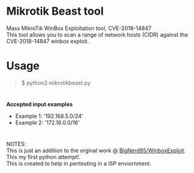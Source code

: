                                                           
                                                               
# Mikrotik Beast tool
  Mass MikroTik WinBox Exploitation tool, CVE-2018-14847     
  This tool allows you to scan a range of network hosts (CIDR) against the CVE-2018-14847 winbox exploit.
  
# Usage 
>  $ python3 mikrotikbeast.py
# 
 <b>Accepted input examples </b><br/>
- Example 1: '192.168.5.0/24'<br/>
- Example 2: '172.16.0.0/16'<br/>
#
  
NOTES:  
This is just an addition to the orginal work @ [BigNerd95/WinboxExploit](https://github.com/BigNerd95/WinboxExploit). <br>
This my first python attempt!. <br>
This is created to help in pentesting in a ISP enviornment. <br>
